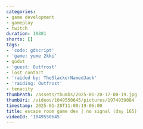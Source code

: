 ```yaml
---
categories:
- game development
- gameplay
- twitch
duration: 18881
shorts: []
tags:
- 'code: gdscript'
- 'game: yume 2kki'
- godot
- 'guest: Outfrost'
- lost contact
- 'raided by: TheSlackerNamedJack'
- 'raiding: Outfrost'
- tenacity
thumbPath: /assets/thumbs/2025-01-20-17-00-19.jpg
thumbUri: /videos/1049550645/pictures/1974930084
timestamp: 2025-01-20T11:00:19-06:00
title: escape room game dev | no signal (day 165)
videoId: '1049550645'
---
```

